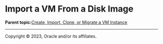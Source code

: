 # Import a VM From a Disk Image

**Parent topic:**[Create, Import, Clone, or Migrate a VM Instance](../topics/create_clone_or_migrate_a_virtual_machine.md)

---

Copyright © 2023, Oracle and/or its affiliates.

